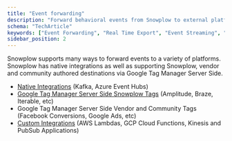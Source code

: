 ```yaml
---
title: "Event forwarding"
description: "Forward behavioral events from Snowplow to external platforms and systems for real-time activation and analysis."
schema: "TechArticle"
keywords: ["Event Forwarding", "Real Time Export", "Event Streaming", "Data Export", "Event Distribution", "Live Data"]
sidebar_position: 2
---
```


Snowplow supports many ways to forward events to a variety of platforms. Snowplow has native integrations as well as supporting Snowplow, vendor and community authored destinations via Google Tag Manager Server Side.

- [Native Integrations](/docs/destinations/forwarding-events/native-integrations/index.md) (Kafka, Azure Event Hubs)
- [Google Tag Manager Server Side Snowplow Tags](/docs/destinations/forwarding-events/google-tag-manager-server-side/index.md) (Amplitude, Braze, Iterable, etc)
- Google Tag Manager Server Side Vendor and Community Tags (Facebook Conversions, Google Ads, etc)
- [Custom Integrations](/docs/destinations/forwarding-events/custom-integrations/index.md) (AWS Lambdas, GCP Cloud Functions, Kinesis and PubSub Applications)
